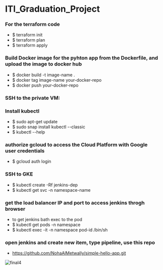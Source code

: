 # ITI_Graduation_Project

### For the terraform code
  * $ terraform init
  * $ terraform plan
  * $ terraform apply

### Build Docker image for the pyhton app from the Dockerfile, and upload the image to docker hub
  * $ docker build -t image-name .
  * $ docker tag image-name your-docker-repo
  * $ docker push your-docker-repo

### SSH to the private VM:

### Install kubectl
  * $ sudo apt-get update
  * $ sudo snap install kubectl --classic
  * $ kubectl --help

### authorize gcloud to access the Cloud Platform with Google user credentials
  * $ gcloud auth login

### SSH to GKE
  * $ kubectl create -Rf jenkins-dep
  * $ kubectl get svc -n namespace-name

### get the load balancer IP and port to access jenkins throgh browser 
  * to get jenkins bath exec to the pod
  * $ kubectl get pods -n namespace
  * $ kubectl exec -it -n namespace pod-id /bin/sh
  
### open jenkins and create new item, type pipeline, use this repo 
* https://github.com/NohaAlMetwally/simple-hello-app.git

![final4](https://user-images.githubusercontent.com/13887135/182176525-1d7f302f-26f4-452d-ab70-9732cfb0c47e.png)


  
  


